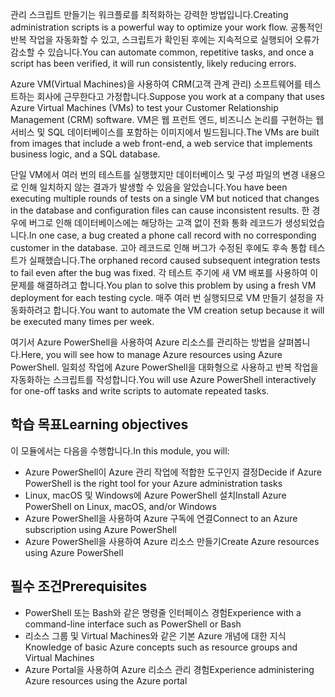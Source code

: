 <span data-ttu-id="fbde3-101">관리 스크립트 만들기는 워크플로를 최적화하는 강력한 방법입니다.</span><span class="sxs-lookup"><span data-stu-id="fbde3-101">Creating administration scripts is a powerful way to optimize your work flow.</span></span> <span data-ttu-id="fbde3-102">공통적인 반복 작업을 자동화할 수 있고, 스크립트가 확인된 후에는 지속적으로 실행되어 오류가 감소할 수 있습니다.</span><span class="sxs-lookup"><span data-stu-id="fbde3-102">You can automate common, repetitive tasks, and once a script has been verified, it will run consistently, likely reducing errors.</span></span>

<span data-ttu-id="fbde3-103">Azure VM(Virtual Machines)을 사용하여 CRM(고객 관계 관리) 소프트웨어를 테스트하는 회사에 근무한다고 가정합니다.</span><span class="sxs-lookup"><span data-stu-id="fbde3-103">Suppose you work at a company that uses Azure Virtual Machines (VMs) to test your Customer Relationship Management (CRM) software.</span></span> <span data-ttu-id="fbde3-104">VM은 웹 프런트 엔드, 비즈니스 논리를 구현하는 웹 서비스 및 SQL 데이터베이스를 포함하는 이미지에서 빌드됩니다.</span><span class="sxs-lookup"><span data-stu-id="fbde3-104">The VMs are built from images that include a web front-end, a web service that implements business logic, and a SQL database.</span></span>

<span data-ttu-id="fbde3-105">단일 VM에서 여러 번의 테스트를 실행했지만 데이터베이스 및 구성 파일의 변경 내용으로 인해 일치하지 않는 결과가 발생할 수 있음을 알았습니다.</span><span class="sxs-lookup"><span data-stu-id="fbde3-105">You have been executing multiple rounds of tests on a single VM but noticed that changes in the database and configuration files can cause inconsistent results.</span></span> <span data-ttu-id="fbde3-106">한 경우에 버그로 인해 데이터베이스에는 해당하는 고객 없이 전화 통화 레코드가 생성되었습니다.</span><span class="sxs-lookup"><span data-stu-id="fbde3-106">In one case, a bug created a phone call record with no corresponding customer in the database.</span></span> <span data-ttu-id="fbde3-107">고아 레코드로 인해 버그가 수정된 후에도 후속 통합 테스트가 실패했습니다.</span><span class="sxs-lookup"><span data-stu-id="fbde3-107">The orphaned record caused subsequent integration tests to fail even after the bug was fixed.</span></span> <span data-ttu-id="fbde3-108">각 테스트 주기에 새 VM 배포를 사용하여 이 문제를 해결하려고 합니다.</span><span class="sxs-lookup"><span data-stu-id="fbde3-108">You plan to solve this problem by using a fresh VM deployment for each testing cycle.</span></span> <span data-ttu-id="fbde3-109">매주 여러 번 실행되므로 VM 만들기 설정을 자동화하려고 합니다.</span><span class="sxs-lookup"><span data-stu-id="fbde3-109">You want to automate the VM creation setup because it will be executed many times per week.</span></span> 

<span data-ttu-id="fbde3-110">여기서 Azure PowerShell을 사용하여 Azure 리소스를 관리하는 방법을 살펴봅니다.</span><span class="sxs-lookup"><span data-stu-id="fbde3-110">Here, you will see how to manage Azure resources using Azure PowerShell.</span></span> <span data-ttu-id="fbde3-111">일회성 작업에 Azure PowerShell을 대화형으로 사용하고 반복 작업을 자동화하는 스크립트를 작성합니다.</span><span class="sxs-lookup"><span data-stu-id="fbde3-111">You will use Azure PowerShell interactively for one-off tasks and write scripts to automate repeated tasks.</span></span> 

## <a name="learning-objectives"></a><span data-ttu-id="fbde3-112">학습 목표</span><span class="sxs-lookup"><span data-stu-id="fbde3-112">Learning objectives</span></span>
<span data-ttu-id="fbde3-113">이 모듈에서는 다음을 수행합니다.</span><span class="sxs-lookup"><span data-stu-id="fbde3-113">In this module, you will:</span></span>

- <span data-ttu-id="fbde3-114">Azure PowerShell이 Azure 관리 작업에 적합한 도구인지 결정</span><span class="sxs-lookup"><span data-stu-id="fbde3-114">Decide if Azure PowerShell is the right tool for your Azure administration tasks</span></span>
- <span data-ttu-id="fbde3-115">Linux, macOS 및 Windows에 Azure PowerShell 설치</span><span class="sxs-lookup"><span data-stu-id="fbde3-115">Install Azure PowerShell on Linux, macOS, and/or Windows</span></span>
- <span data-ttu-id="fbde3-116">Azure PowerShell을 사용하여 Azure 구독에 연결</span><span class="sxs-lookup"><span data-stu-id="fbde3-116">Connect to an Azure subscription using Azure PowerShell</span></span>
- <span data-ttu-id="fbde3-117">Azure PowerShell을 사용하여 Azure 리소스 만들기</span><span class="sxs-lookup"><span data-stu-id="fbde3-117">Create Azure resources using Azure PowerShell</span></span>

## <a name="prerequisites"></a><span data-ttu-id="fbde3-118">필수 조건</span><span class="sxs-lookup"><span data-stu-id="fbde3-118">Prerequisites</span></span>

- <span data-ttu-id="fbde3-119">PowerShell 또는 Bash와 같은 명령줄 인터페이스 경험</span><span class="sxs-lookup"><span data-stu-id="fbde3-119">Experience with a command-line interface such as PowerShell or Bash</span></span>
- <span data-ttu-id="fbde3-120">리소스 그룹 및 Virtual Machines와 같은 기본 Azure 개념에 대한 지식</span><span class="sxs-lookup"><span data-stu-id="fbde3-120">Knowledge of basic Azure concepts such as resource groups and Virtual Machines</span></span>
- <span data-ttu-id="fbde3-121">Azure Portal을 사용하여 Azure 리소스 관리 경험</span><span class="sxs-lookup"><span data-stu-id="fbde3-121">Experience administering Azure resources using the Azure portal</span></span>
